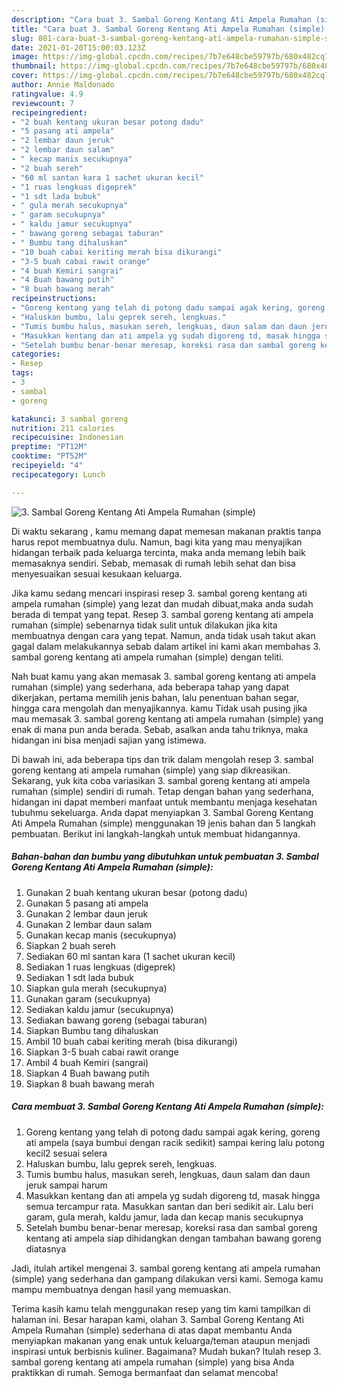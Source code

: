 ```yaml
---
description: "Cara buat 3. Sambal Goreng Kentang Ati Ampela Rumahan (simple) Sederhana dan Mudah Dibuat"
title: "Cara buat 3. Sambal Goreng Kentang Ati Ampela Rumahan (simple) Sederhana dan Mudah Dibuat"
slug: 801-cara-buat-3-sambal-goreng-kentang-ati-ampela-rumahan-simple-sederhana-dan-mudah-dibuat
date: 2021-01-20T15:00:03.123Z
image: https://img-global.cpcdn.com/recipes/7b7e648cbe59797b/680x482cq70/3-sambal-goreng-kentang-ati-ampela-rumahan-simple-foto-resep-utama.jpg
thumbnail: https://img-global.cpcdn.com/recipes/7b7e648cbe59797b/680x482cq70/3-sambal-goreng-kentang-ati-ampela-rumahan-simple-foto-resep-utama.jpg
cover: https://img-global.cpcdn.com/recipes/7b7e648cbe59797b/680x482cq70/3-sambal-goreng-kentang-ati-ampela-rumahan-simple-foto-resep-utama.jpg
author: Annie Maldonado
ratingvalue: 4.9
reviewcount: 7
recipeingredient:
- "2 buah kentang ukuran besar potong dadu"
- "5 pasang ati ampela"
- "2 lembar daun jeruk"
- "2 lembar daun salam"
- " kecap manis secukupnya"
- "2 buah sereh"
- "60 ml santan kara 1 sachet ukuran kecil"
- "1 ruas lengkuas digeprek"
- "1 sdt lada bubuk"
- " gula merah secukupnya"
- " garam secukupnya"
- " kaldu jamur secukupnya"
- " bawang goreng sebagai taburan"
- " Bumbu tang dihaluskan"
- "10 buah cabai keriting merah bisa dikurangi"
- "3-5 buah cabai rawit orange"
- "4 buah Kemiri sangrai"
- "4 Buah bawang putih"
- "8 buah bawang merah"
recipeinstructions:
- "Goreng kentang yang telah di potong dadu sampai agak kering, goreng ati ampela (saya bumbui dengan racik sedikit) sampai kering lalu potong kecil2 sesuai selera"
- "Haluskan bumbu, lalu geprek sereh, lengkuas."
- "Tumis bumbu halus, masukan sereh, lengkuas, daun salam dan daun jeruk sampai harum"
- "Masukkan kentang dan ati ampela yg sudah digoreng td, masak hingga semua tercampur rata. Masukkan santan dan beri sedikit air. Lalu beri garam, gula merah, kaldu jamur, lada dan kecap manis secukupnya"
- "Setelah bumbu benar-benar meresap, koreksi rasa dan sambal goreng kentang ati ampela siap dihidangkan dengan tambahan bawang goreng diatasnya"
categories:
- Resep
tags:
- 3
- sambal
- goreng

katakunci: 3 sambal goreng 
nutrition: 211 calories
recipecuisine: Indonesian
preptime: "PT12M"
cooktime: "PT52M"
recipeyield: "4"
recipecategory: Lunch

---
```



![3. Sambal Goreng Kentang Ati Ampela Rumahan (simple)](https://img-global.cpcdn.com/recipes/7b7e648cbe59797b/680x482cq70/3-sambal-goreng-kentang-ati-ampela-rumahan-simple-foto-resep-utama.jpg)

Di waktu  sekarang , kamu memang dapat memesan makanan praktis tanpa harus repot membuatnya dulu. Namun, bagi kita yang mau menyajikan hidangan terbaik pada keluarga tercinta, maka anda memang lebih baik memasaknya sendiri. Sebab, memasak di rumah lebih sehat dan bisa menyesuaikan sesuai kesukaan keluarga.

Jika kamu sedang mencari inspirasi resep 3. sambal goreng kentang ati ampela rumahan (simple) yang lezat dan mudah dibuat,maka anda sudah berada di tempat yang tepat. Resep 3. sambal goreng kentang ati ampela rumahan (simple)  sebenarnya tidak sulit untuk dilakukan jika kita membuatnya dengan cara yang tepat. Namun, anda tidak usah takut akan gagal dalam melakukannya 
sebab dalam artikel ini kami akan membahas 3. sambal goreng kentang ati ampela rumahan (simple) dengan teliti.  



Nah buat kamu yang akan memasak 3. sambal goreng kentang ati ampela rumahan (simple) yang sederhana, ada beberapa tahap yang dapat dikerjakan, pertama memilih jenis bahan, lalu penentuan bahan segar, hingga cara mengolah dan menyajikannya. kamu Tidak usah pusing jika mau memasak 3. sambal goreng kentang ati ampela rumahan (simple) yang enak di mana pun anda berada. Sebab, asalkan anda  tahu triknya, maka hidangan ini bisa menjadi sajian yang istimewa.

Di bawah ini, ada beberapa tips dan trik dalam mengolah resep 3. sambal goreng kentang ati ampela rumahan (simple) yang siap dikreasikan. Sekarang, yuk kita coba variasikan 3. sambal goreng kentang ati ampela rumahan (simple) sendiri di rumah. Tetap dengan bahan yang sederhana, hidangan ini dapat memberi manfaat untuk membantu menjaga kesehatan tubuhmu sekeluarga. Anda dapat menyiapkan 3. Sambal Goreng Kentang Ati Ampela Rumahan (simple) menggunakan 19 jenis bahan dan 5 langkah pembuatan. Berikut ini langkah-langkah untuk membuat hidangannya.

<!--inarticleads1-->

##### Bahan-bahan dan bumbu yang dibutuhkan untuk pembuatan 3. Sambal Goreng Kentang Ati Ampela Rumahan (simple):

1. Gunakan 2 buah kentang ukuran besar (potong dadu)
1. Gunakan 5 pasang ati ampela
1. Gunakan 2 lembar daun jeruk
1. Gunakan 2 lembar daun salam
1. Gunakan  kecap manis (secukupnya)
1. Siapkan 2 buah sereh
1. Sediakan 60 ml santan kara (1 sachet ukuran kecil)
1. Sediakan 1 ruas lengkuas (digeprek)
1. Sediakan 1 sdt lada bubuk
1. Siapkan  gula merah (secukupnya)
1. Gunakan  garam (secukupnya)
1. Sediakan  kaldu jamur (secukupnya)
1. Sediakan  bawang goreng (sebagai taburan)
1. Siapkan  Bumbu tang dihaluskan
1. Ambil 10 buah cabai keriting merah (bisa dikurangi)
1. Siapkan 3-5 buah cabai rawit orange
1. Ambil 4 buah Kemiri (sangrai)
1. Siapkan 4 Buah bawang putih
1. Siapkan 8 buah bawang merah




<!--inarticleads2-->

##### Cara membuat 3. Sambal Goreng Kentang Ati Ampela Rumahan (simple):

1. Goreng kentang yang telah di potong dadu sampai agak kering, goreng ati ampela (saya bumbui dengan racik sedikit) sampai kering lalu potong kecil2 sesuai selera
1. Haluskan bumbu, lalu geprek sereh, lengkuas.
1. Tumis bumbu halus, masukan sereh, lengkuas, daun salam dan daun jeruk sampai harum
1. Masukkan kentang dan ati ampela yg sudah digoreng td, masak hingga semua tercampur rata. Masukkan santan dan beri sedikit air. Lalu beri garam, gula merah, kaldu jamur, lada dan kecap manis secukupnya
1. Setelah bumbu benar-benar meresap, koreksi rasa dan sambal goreng kentang ati ampela siap dihidangkan dengan tambahan bawang goreng diatasnya




Jadi, itulah artikel mengenai  3. sambal goreng kentang ati ampela rumahan (simple)  yang sederhana dan gampang dilakukan versi kami. Semoga kamu mampu membuatnya dengan hasil yang memuaskan. 

Terima kasih kamu telah menggunakan resep yang tim kami tampilkan di halaman ini. Besar harapan kami, olahan  3. Sambal Goreng Kentang Ati Ampela Rumahan (simple) sederhana di atas dapat membantu Anda menyiapkan makanan yang enak untuk keluarga/teman ataupun menjadi inspirasi untuk berbisnis kuliner. Bagaimana? Mudah bukan? Itulah resep 3. sambal goreng kentang ati ampela rumahan (simple) yang bisa Anda praktikkan di rumah. Semoga bermanfaat dan selamat mencoba!


